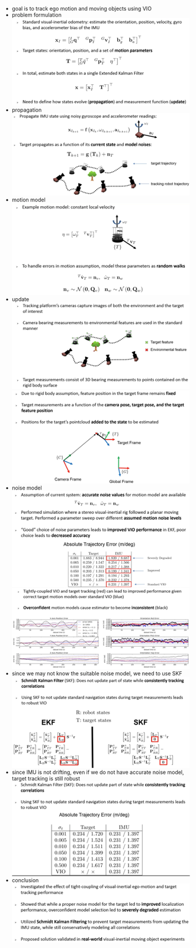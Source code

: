 - goal is to track ego motion and moving objects using VIO
- problem formulation
![](assets/df392c52.png)
- propagation
![](assets/c8fe9593.png)
- motion model
![](assets/2c484fce.png)
- update
![](assets/53631981.png)
![](assets/e2093001.png)
- noise model
![](assets/64be8248.png)
![](assets/0e7c7c59.png)
- since we may not know the suitable noise model, we need to use SKF
![](assets/a483ab09.png)
- since IMU is not drifting, even if we do not have accurate noise model, target tracking is still robust
![](assets/7069a654.png)
- conclusion
![](assets/9c3185d0.png)
